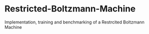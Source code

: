 # Restricted-Boltzmann-Machine
Implementation, training and benchmarking of a Restrcited Boltzmann Machine
